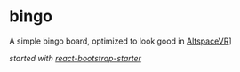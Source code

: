 # bingo

A simple bingo board, optimized to look good in [AltspaceVR](http://altvr.com/)]

*started with [react-bootstrap-starter](https://www.npmjs.com/package/react-bootstrap-starter)*
